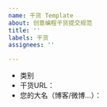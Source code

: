 ```yaml
---
name: 干货 Template
about: 创意编程干货提交规范
title: ''
labels: 干货
assignees: ''

---
```


- 类别
- 干货URL：
- 您的大名（博客/微博...）：
